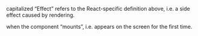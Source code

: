 
 capitalized “Effect” refers to the React-specific definition above, i.e. a side effect caused by rendering. 

when the component “mounts”, i.e. appears on the screen for the first time.